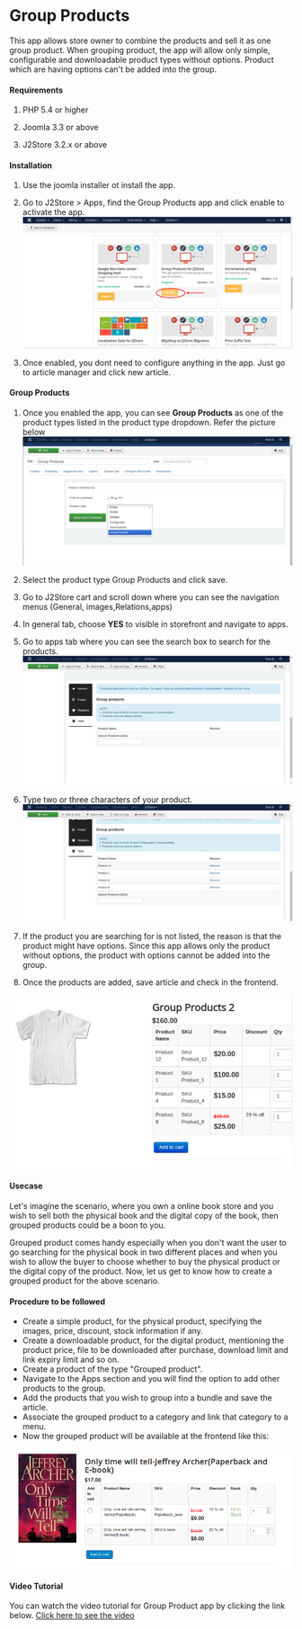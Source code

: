 # Group Products

This app allows store owner to combine the products and sell it as one group product. When grouping product, the app will allow only simple, configurable and downloadable product types without options. Product which are having options can't be added into the group.

#### Requirements

1. PHP 5.4 or higher

2. Joomla 3.3 or above

3. J2Store 3.2.x or above

#### Installation

1. Use the joomla installer ot install the app.

2. Go to J2Store > Apps, find the Group Products app and click enable to activate the app.
![](./assets/images/groupprodutc_enable.png)

3. Once enabled, you dont need to configure anything in the app. Just go to article manager and click new article.

#### Group Products

1. Once you enabled the app, you can see **Group Products** as one of the product types listed in the product type dropdown. Refer the picture below
 ![](./assets/images/groupproduct_02.png)

2. Select the product type Group Products and click save.

3. Go to J2Store cart and scroll down where you can see the navigation menus (General, images,Relations,apps)

4. In general tab, choose **YES** to visible in storefront and navigate to apps.

5. Go to apps tab where you can see the search box to search for the products.
 ![](./assets/images/groupproduct_03.png)

6. Type two or three characters of your product.
 ![](./assets/images/groupproducts_04.png)

7. If the product you are searching for is not listed, the reason is that the product might have options. Since this app allows only the product without options, the product with options cannot be added into the group.

8. Once the products are added, save article and check in the frontend.

![](./assets/images/groupproduct_05.png)

#### Usecase

Let's imagine the scenario, where you own a online book store and  you wish to sell both the physical book and the digital copy of the book, then grouped products could be a boon to you.

Grouped product comes handy especially when you don't want the user to go searching for the physical book in two different places and when you wish to allow the buyer to choose whether to buy the physical product or the digital copy of the product.
Now, let us get to know how to create a grouped product for the above scenario.
#### Procedure to be followed
 * Create a simple product, for the physical product, specifying the images, price, discount, stock information if any.
 * Create a downloadable product, for the digital product, mentioning the product price, file to be downloaded after purchase, download limit and link expiry limit and so on.
 * Create a product of the type "Grouped product".
 * Navigate to the Apps section and you will find the option to add other products to the group.
 * Add the products that you wish to group into a bundle and save the article.
 * Associate the grouped product to a category and link that category to a menu.
 * Now the grouped product will be available at the frontend like this:

 ![](./assets/images/app_groupedpro_usecase1.png)



#### Video Tutorial

You can watch the video tutorial for Group Product app by clicking the link below.
[Click here to see the video](https://youtu.be/BNwL6AZ8eKA)
